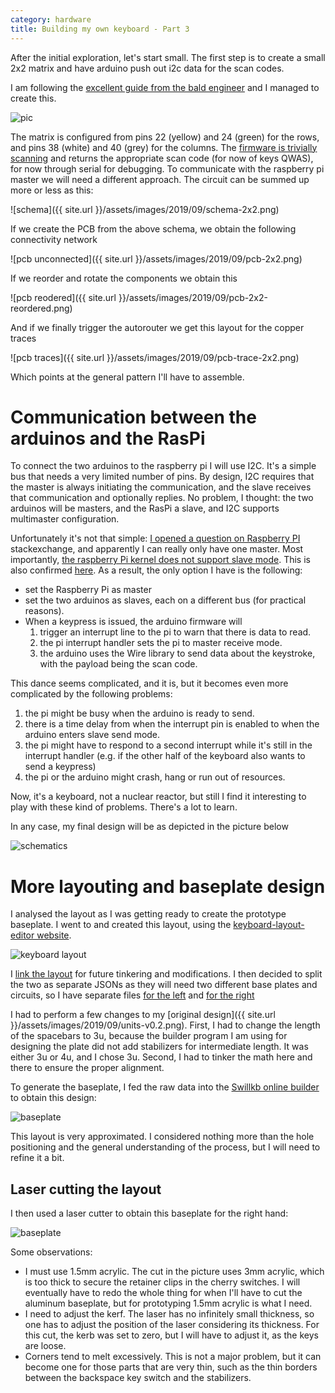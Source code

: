```yaml
---
category: hardware
title: Building my own keyboard - Part 3
---
```


After the initial exploration, let's start small. The first step is to create a small 2x2 matrix 
and have arduino push out i2c data for the scan codes.

I am following the [excellent guide from the bald engineer](https://www.baldengineer.com/arduino-keyboard-matrix-tutorial.html)
and I managed to create this.

![pic](https://raw.githubusercontent.com/stefanoborini/keymine/master/pics/20190920_184318.jpg)

The matrix is configured from pins 22 (yellow) and 24 (green) for the rows, and pins 38 (white) and 40 (grey) for the columns. 
The [firmware is trivially scanning](https://github.com/stefanoborini/keymine/blob/master/firmware/keymine/keymine.ino) and returns 
the appropriate scan code (for now of keys QWAS), for now through serial for debugging. To communicate with the raspberry pi
master we will need a different approach. The circuit can be summed up more or less as this:

![schema]({{ site.url }}/assets/images/2019/09/schema-2x2.png)

If we create the PCB from the above schema, we obtain the following connectivity network

![pcb unconnected]({{ site.url }}/assets/images/2019/09/pcb-2x2.png)

If we reorder and rotate the components we obtain this

![pcb reodered]({{ site.url }}/assets/images/2019/09/pcb-2x2-reordered.png)

And if we finally trigger the autorouter we get this layout for the copper traces

![pcb traces]({{ site.url }}/assets/images/2019/09/pcb-trace-2x2.png)

Which points at the general pattern I'll have to assemble.


# Communication between the arduinos and the RasPi

To connect the two arduinos to the raspberry pi I will use I2C. It's a simple
bus that needs a very limited number of pins. By design, I2C requires that the
master is always initiating the communication, and the slave receives that
communication and optionally replies. No problem, I thought: the two arduinos
will be masters, and the RasPi a slave, and I2C supports multimaster
configuration. 

Unfortunately it's not that simple: [I opened a question on Raspberry PI](https://raspberrypi.stackexchange.com/questions/102162/i2c-communication-between-two-arduino-masters-sending-events-and-one-raspberry-p)
stackexchange, and apparently I can really only have one master. Most
importantly, [the raspberry Pi kernel does not support slave mode](https://github.com/qriozum/kernel/blob/master/Documentation/i2c/summary).
This is also confirmed [here](https://raspberrypi.stackexchange.com/questions/5584/i2c-raspberri-pi-as-a-slave).
As a result, the only option I have is the following:

- set the Raspberry Pi as master
- set the two arduinos as slaves, each on a different bus (for practical reasons).
- When a keypress is issued, the arduino firmware will
  1. trigger an interrupt line to the pi to warn that there is data to read.
  2. the pi interrupt handler sets the pi to master receive mode.
  3. the arduino uses the Wire library to send data about the keystroke, with the payload being the scan code.

This dance seems complicated, and it is, but it becomes even more complicated by the following problems:

1. the pi might be busy when the arduino is ready to send.
2. there is a time delay from when the interrupt pin is enabled to when the arduino enters slave send mode.
3. the pi might have to respond to a second interrupt while it's still in the interrupt handler (e.g. if the other half of the keyboard also wants to send a keypress)
4. the pi or the arduino might crash, hang or run out of resources.

Now, it's a keyboard, not a nuclear reactor, but still I find it interesting to
play with these kind of problems. There's a lot to learn.

In any case, my final design will be as depicted in the picture below

![schematics](https://raw.githubusercontent.com/stefanoborini/keymine/master/schematics/schema-0.1.png)

# More layouting and baseplate design

I analysed the layout as I was getting ready to create the prototype baseplate.
I went to and created this layout, using the [keyboard-layout-editor website](http://www.keyboard-layout-editor.com).

![keyboard layout](https://raw.githubusercontent.com/stefanoborini/keymine/master/layouts/keyboard-layout-v0.3.png)

I [link the layout](https://is.gd/rU9Q6q) for future tinkering and
modifications. I then decided to split the two as separate JSONs as they will
need two different base plates and circuits, so I have separate files [for the left](https://raw.githubusercontent.com/stefanoborini/keymine/master/layouts/keyboard-layout-left-v0.3.json)
and [for the right](https://raw.githubusercontent.com/stefanoborini/keymine/master/layouts/keyboard-layout-right-v0.3.json)

I had to perform a few changes to my [original design]({{ site.url }}/assets/images/2019/09/units-v0.2.png). 
First, I had to change the length of the spacebars to 3u, because the builder program I am using for designing the plate
did not add stabilizers for intermediate length. It was either 3u or 4u, and I chose 3u. Second, I had to tinker the math here
and there to ensure the proper alignment. 

To generate the baseplate, I fed the raw data into the [Swillkb online builder](http://builder.swillkb.com/) to obtain this design:

![baseplate](https://raw.githubusercontent.com/stefanoborini/keymine/master/baseplates/baseplate-v0.3.png)

This layout is very approximated. I considered nothing more than the hole
positioning and the general understanding of the process, but I will need to
refine it a bit.

## Laser cutting the layout

I then used a laser cutter to obtain this baseplate for the right hand:

![baseplate](https://raw.githubusercontent.com/stefanoborini/keymine/master/pics/20190922_180504.jpg)

Some observations:

- I must use 1.5mm acrylic. The cut in the picture uses 3mm acrylic, which is
  too thick to secure the retainer clips in the cherry switches. I will
  eventually have to redo the whole thing for when I'll have to cut the
  aluminum baseplate, but for prototyping 1.5mm acrylic is what I need.
- I need to adjust the kerf. The laser has no infinitely small thickness, 
  so one has to adjust the position of the laser considering its thickness. 
  For this cut, the kerb was set to zero, but I will have to adjust it, as 
  the keys are loose.
- Corners tend to melt excessively. This is not a major problem, but it can
  become one for those parts that are very thin, such as the thin borders
  between the backspace key switch and the stabilizers.


